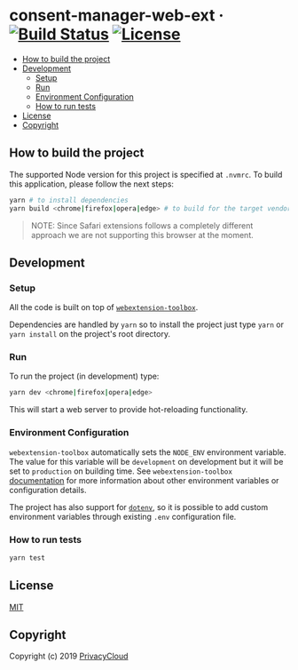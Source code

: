 # consent-manager-web-ext &middot; [![Build Status](https://travis-ci.org/privacycloud/consent-manager-web-ext.svg?branch=master)](https://travis-ci.org/privacycloud/consent-manager-web-ext) [![License](https://img.shields.io/github/license/privacycloud/consent-manager-web-ext?color=blue)](https://github.com/privacycloud/consent-manager-web-ext/blob/master/LICENSE) <!-- omit in toc -->

- [How to build the project](#how-to-build-the-project)
- [Development](#development)
  - [Setup](#setup)
  - [Run](#run)
  - [Environment Configuration](#environment-configuration)
  - [How to run tests](#how-to-run-tests)
- [License](#license)
- [Copyright](#copyright)

## How to build the project

The supported Node version for this project is specified at `.nvmrc`. To build this application, please follow the next steps:

```sh
yarn # to install dependencies
yarn build <chrome|firefox|opera|edge> # to build for the target vendor
```

> NOTE: Since Safari extensions follows a completely different approach we are not supporting this browser at the moment.

## Development

### Setup

All the code is built on top of [`webextension-toolbox`](https://github.com/webextension-toolbox/webextension-toolbox).

Dependencies are handled by `yarn` so to install the project just type `yarn` or `yarn install` on the project's root directory.

### Run

To run the project (in development) type:

```sh
yarn dev <chrome|firefox|opera|edge>
```

This will start a web server to provide hot-reloading functionality.

### Environment Configuration

`webextension-toolbox` automatically sets the `NODE_ENV` environment variable. The value for this variable will be `development` on development but it will be set to `production` on building time. See `webextension-toolbox` [documentation](https://github.com/webextension-toolbox/webextension-toolbox#usage) for more information about other environment variables or configuration details.

The project has also support for [`dotenv`](https://github.com/motdotla/dotenv), so it is possible to add custom environment variables through existing `.env` configuration file.

### How to run tests

```sh
yarn test
```

## License

[MIT](LICENSE)

## Copyright

Copyright (c) 2019 [PrivacyCloud](https://privacycloud.com)
